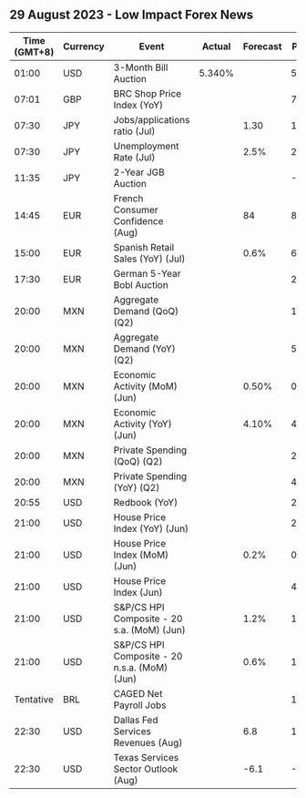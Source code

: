 ## 29 August 2023 - Low Impact Forex News

| Time (GMT+8) | Currency | Event | Actual | Forecast | Previous |
|------|----------|-------|--------|----------|----------|
| 01:00 | USD | 3-Month Bill Auction | 5.340% |  | 5.300% |
| 07:01 | GBP | BRC Shop Price Index (YoY) |  |  | 7.6% |
| 07:30 | JPY | Jobs/applications ratio (Jul) |  | 1.30 | 1.30 |
| 07:30 | JPY | Unemployment Rate (Jul) |  | 2.5% | 2.5% |
| 11:35 | JPY | 2-Year JGB Auction |  |  | -0.062% |
| 14:45 | EUR | French Consumer Confidence (Aug) |  | 84 | 85 |
| 15:00 | EUR | Spanish Retail Sales (YoY) (Jul) |  | 0.6% | 6.4% |
| 17:30 | EUR | German 5-Year Bobl Auction |  |  | 2.500% |
| 20:00 | MXN | Aggregate Demand (QoQ) (Q2) |  |  | 1.80% |
| 20:00 | MXN | Aggregate Demand (YoY) (Q2) |  |  | 5.40% |
| 20:00 | MXN | Economic Activity (MoM) (Jun) |  | 0.50% | 0.00% |
| 20:00 | MXN | Economic Activity (YoY) (Jun) |  | 4.10% | 4.30% |
| 20:00 | MXN | Private Spending (QoQ) (Q2) |  |  | 2.20% |
| 20:00 | MXN | Private Spending (YoY) (Q2) |  |  | 4.80% |
| 20:55 | USD | Redbook (YoY) |  |  | 2.9% |
| 21:00 | USD | House Price Index (YoY) (Jun) |  |  | 2.8% |
| 21:00 | USD | House Price Index (MoM) (Jun) |  | 0.2% | 0.7% |
| 21:00 | USD | House Price Index (Jun) |  |  | 404.1 |
| 21:00 | USD | S&P/CS HPI Composite - 20 s.a. (MoM) (Jun) |  | 1.2% | 1.0% |
| 21:00 | USD | S&P/CS HPI Composite - 20 n.s.a. (MoM) (Jun) |  | 0.6% | 1.5% |
| Tentative | BRL | CAGED Net Payroll Jobs |  |  | 157.20K |
| 22:30 | USD | Dallas Fed Services Revenues (Aug) |  | 6.8 | 12.9 |
| 22:30 | USD | Texas Services Sector Outlook (Aug) |  | -6.1 | -4.2 |
